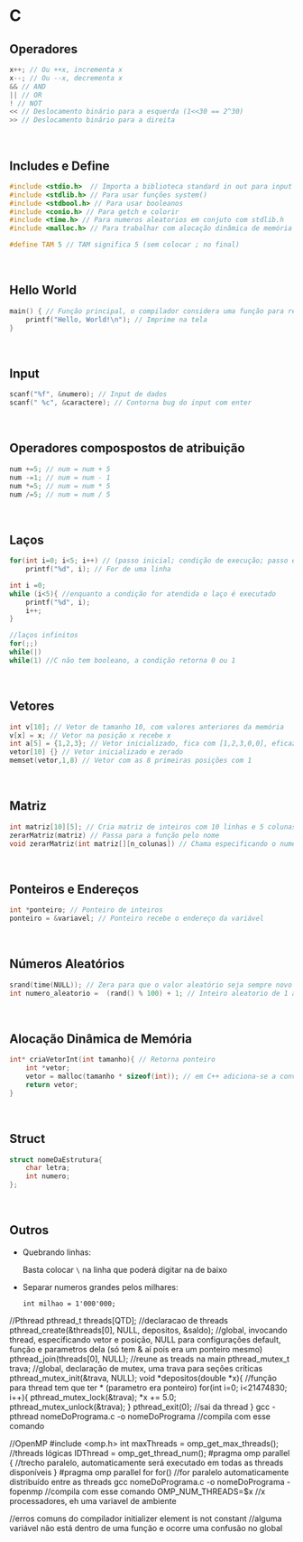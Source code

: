 # C

## Operadores
```c
x++; // Ou ++x, incrementa x
x--; // Ou --x, decrementa x
&& // AND
|| // OR
! // NOT
<< // Deslocamento binário para a esquerda (1<<30 == 2^30)
>> // Deslocamento binário para a direita
```

<br>

## Includes e Define

```c
#include <stdio.h>  // Importa a biblioteca standard in out para input e output
#include <stdlib.h> // Para usar funções system()
#include <stdbool.h> // Para usar booleanos
#include <conio.h> // Para getch e colorir
#include <time.h> // Para numeros aleatorios em conjuto com stdlib.h
#include <malloc.h> // Para trabalhar com alocação dinâmica de memória

#define TAM 5 // TAM significa 5 (sem colocar ; no final)
```

<br>

## Hello World

```c
main() { // Função principal, o compilador considera uma função para retornar inteiro
    printf("Hello, World!\n"); // Imprime na tela
}
```

<br>

## Input

```c
scanf("%f", &numero); // Input de dados
scanf(" %c", &caractere); // Contorna bug do input com enter
```

<br>

## Operadores compospostos de atribuição
```c
num +=5; // num = num + 5
num -=1; // num = num - 1
num *=5; // num = num * 5
num /=5; // num = num / 5
```

<br>

## Laços
```c
for(int i=0; i<5; i++) // (passo inicial; condição de execução; passo executado a cada iteração)
	printf("%d", i); // For de uma linha

int i =0;
while (i<5){ //enquanto a condição for atendida o laço é executado
	printf("%d", i);
	i++;
}

//laços infinitos
for(;;)
while(|)
while(1) //C não tem booleano, a condição retorna 0 ou 1
```

<br>

## Vetores
```c
int v[10]; // Vetor de tamanho 10, com valores anteriores da memória
v[x] = x; // Vetor na posição x recebe x
int a[5] = {1,2,3}; // Vetor inicializado, fica com [1,2,3,0,0], eficaz quando se tem conhecimento dos valores
vetor[10] {} // Vetor inicializado e zerado
memset(vetor,1,8) // Vetor com as 8 primeiras posições com 1
```

<br>

## Matriz
```c
int matriz[10][5]; // Cria matriz de inteiros com 10 linhas e 5 colunas
zerarMatriz(matriz) // Passa para a função pelo nome
void zerarMatriz(int matriz[][n_colunas]) // Chama especificando o numero de colunas
```

<br>

## Ponteiros e Endereços
```c 
int *ponteiro; // Ponteiro de inteiros
ponteiro = &variavel; // Ponteiro recebe o endereço da variável
```

<br>

## Números Aleatórios
```c 
srand(time(NULL)); // Zera para que o valor aleatório seja sempre novo
int numero_aleatorio =  (rand() % 100) + 1; // Inteiro aleatorio de 1 a 100 (0 a 99 + 1 depois)
```

<br>

## Alocação Dinâmica de Memória
```c
int* criaVetorInt(int tamanho){ // Retorna ponteiro
    int *vetor;
    vetor = malloc(tamanho * sizeof(int)); // em C++ adiciona-se a conversão antes de malloc '(int *)'
    return vetor;
}
```

<br>

## Struct
```c
struct nomeDaEstrutura{
    char letra;
    int numero;
};
```

<br>

## Outros

- Quebrando linhas:

    Basta colocar `\` na linha que poderá digitar na de baixo

- Separar numeros grandes pelos milhares:

    `int milhao = 1'000'000;`

//Pthread
pthread_t threads[QTD]; //declaracao de threads
pthread_create(&threads[0], NULL, depositos, &saldo); //global, invocando thread, especificando vetor e posição, NULL para configurações default, função e parametros dela (só tem & aí pois era um ponteiro mesmo)
pthread_join(threads[0], NULL); //reune as treads na main
pthread_mutex_t trava; //global, declaração de mutex, uma trava para seções críticas
pthread_mutex_init(&trava, NULL); 
void *depositos(double *x){ //função para thread tem que ter * (parametro era ponteiro)
    for(int i=0; i<21474830; i++){
        pthread_mutex_lock(&trava);
        *x += 5.0;
        pthread_mutex_unlock(&trava);
    }
    pthread_exit(0); //sai da thread
}
gcc -pthread nomeDoPrograma.c -o nomeDoPrograma //compila com esse comando

//OpenMP
#include <omp.h>
int maxThreads = omp_get_max_threads(); //threads lógicas
IDThread = omp_get_thread_num();
#pragma omp parallel
{
	//trecho paralelo, automaticamente será executado em todas as threads disponíveis
}
#pragma omp parallel for
    for() //for paralelo automaticamente distribuído entre as threads
gcc nomeDoPrograma.c -o nomeDoPrograma -fopenmp //compila com esse comando
OMP_NUM_THREADS=$x //x processadores, eh uma variavel de ambiente

//erros comuns do compilador
initializer element is not constant //alguma variável não está dentro de uma função e ocorre uma confusão no global


